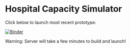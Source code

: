 # Hospital Capacity Simulator



Click below to launch most recent prototype:

[![Binder](https://mybinder.org/badge_logo.svg)](https://mybinder.org/v2/gh/ftm624/hospital_project/master?urlpath=%2Fvoila%2Frender%2Fcapacity_simulator_v1.ipynb)

Warning: Server will take a few minutes to build and launch!